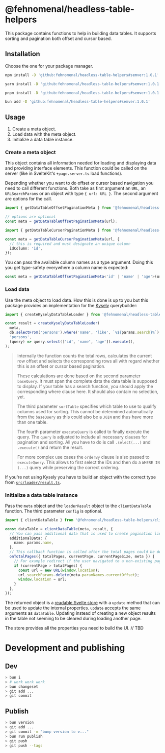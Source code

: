 # @fehnomenal/headless-table-helpers

This package contains functions to help in building data tables. It supports
sorting and pagination both offset and cursor based.

## Installation

Choose the one for your package manager.

```sh
npm install -D 'github:fehnomenal/headless-table-helpers#semver:1.0.1'
```

```sh
yarn install -D 'github:fehnomenal/headless-table-helpers#semver:1.0.1'
```

```sh
pnpm install -D 'github:fehnomenal/headless-table-helpers#semver:1.0.1'
```

```sh
bun add -D 'github:fehnomenal/headless-table-helpers#semver:1.0.1'
```

## Usage

1. Create a meta object.
2. Load data with the meta object.
3. Initialize a data table instance.

### Create a meta object

This object contains all information needed for loading and displaying data and
providing interface elements. This function could be called on the server (like
in SvelteKit's `+page.server.ts` load functions).

Depending whether you want to do offset or cursor based navigation you need to
call different functions. Both take as first argument an `URL`, an
`URLSearchParams` or an object with type `{ url: URL }`. The second argument
are options for the call.

```ts
import { getDataTableOffsetPaginationMeta } from '@fehnomenal/headless-table-helpers/server';

// options are optional
const meta = getDataTableOffsetPaginationMeta(url);
```

```ts
import { getDataTableCursorPaginationMeta } from '@fehnomenal/headless-table-helpers/server';

const meta = getDataTableCursorPaginationMeta(url, {
  // this is required and must designate an unique column
  idColumn: 'id',
});
```

You can pass the available column names as a type argument. Doing this you
get type-safety everywhere a column name is expected:

```ts
const meta = getDataTableOffsetPaginationMeta<'id' | 'name' | 'age'>(url);
```

### Load data

Use the meta object to load data. How this is done is up to you but this
package provides an implementation for the [Kysely](https://kysely.dev)
querybuilder:

```ts
import { createKyselyDataTableLoader } from '@fehnomenal/headless-table-helpers/kysely';

const result = createKyselyDataTableLoader(
  meta,
  db.selectFrom('persons').where('name', 'like', `%${params.search}%`),
  'persons',
  (query) => query.select(['id', 'name', 'age']).execute(),
);
```

> Internally the function counts the total rows, calculates the current row
> offset and selects the corresponding rows all with regard whether this is an
> offset or cursor based pagination.
>
> These calculations are done based on the second parameter `baseQuery`. It
> must span the complete data the data table is supposed to display. If
> your table has a search function, you should apply the corresponding where
> clause here. It should also contain no selection, yet.
>
> The third parameter `sortTable` specifies which table to use to qualify
> columns used for sorting. This cannot be determined automatically from the
> `baseQuery` as this could also be a `JOIN` and thus have more than one table.
>
> The fourth parameter `executeQuery` is called to finally execute the query.
> The `query` is adjusted to include all necessary clauses for pagination and
> sorting. All you have to do is call `.select(...)` and `.execute()` and
> return the result.
>
> For more complex use cases the `orderBy` clause is also passed to
> `executeQuery`. This allows to first select the IDs and then do a
> `WHERE IN (...)` query while preserving the correct ordering.

If you're not using Kysely you have to build an object with the correct type
from [`src/loader/result.ts`](./src/loader/result.ts).

### Initialize a data table instance

Pass the `meta` object and the `loaderResult` object to the `clientDataTable`
function. The third parameter `config` is optional.

```ts
import { clientDataTable } from '@fehnomenal/headless-table-helpers/client';

const dataTable = clientDataTable(meta, result, {
  // You can pass additional data that is used to create pagination links.
  additionalData: {
    name: params.name,
  },
  // This callback function is called after the total pages could be determined.
  onTotalPages({ totalPages, currentPage, currentPageSize, meta }) {
    // For example redirect if the user navigated to a non-existing page via the address bar.
    if (currentPage > totalPages) {
      const url = new URL(window.location);
      url.searchParams.delete(meta.paramNames.currentOffset);
      window.location = url;
    }
  },
});
```

The returned object is a
[readable Svelte store](https://svelte.dev/docs/svelte-store#readable) with a
`update` method that can be used to update the internal properties. `update`
accepts the same arguments as `dataTable`. Updating instead of creating a new
object results in the table not seeming to be cleared during loading another
page.

The store provides all the properties you need to build the UI.
// TBD

# Development and publishing

## Dev

```sh
> bun i
> # work work work
> bun changeset
> git add ...
> git commit
```

## Publish

```sh
> bun version
> git add ...
> git commit -m "bump version to v..."
> bun run publish
> git push
> git push --tags
```

